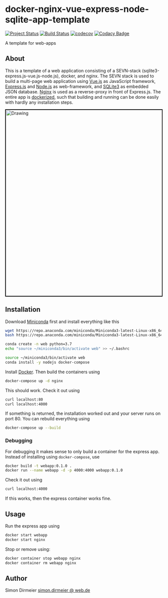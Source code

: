 # docker-nginx-vue-express-node-sqlite-app-template

[![Project Status](http://www.repostatus.org/badges/latest/concept.svg)](http://www.repostatus.org/#concept)
[![Build Status](https://travis-ci.org/dirmeier/docker-nginx-vue-express-node-sqlite-app.svg?branch=master)](https://travis-ci.org/dirmeier/docker-nginx-vue-express-node-sqlite-app)
[![codecov](https://codecov.io/gh/dirmeier/docker-nginx-vue-express-node-sqlite-app/branch/master/graph/badge.svg)](https://codecov.io/gh/dirmeier/docker-nginx-vue-express-node-sqlite-app)
[![Codacy Badge](https://app.codacy.com/project/badge/Grade/5c3353ab22d5469e8f7979513d608f1d)](https://www.codacy.com/manual/simon-dirmeier/docker-nginx-vue-express-node-sqlite-app?utm_source=github.com&amp;utm_medium=referral&amp;utm_content=dirmeier/docker-nginx-vue-express-node-sqlite-app&amp;utm_campaign=Badge_Grade)

A template for web-apps

## About

This is a template of a web application consisting of a SEVN-stack (sqlite3-express.js-vue.js-node.js),
docker, and nginx.
The SEVN stack is used to build a multi-page web application using [Vue.js](https://vuejs.org/)
as JavaScript framework, [Express.js](https://expressjs.com/) and [Node.js](https://nodejs.org/en/) as web-framework,
and [SQLite3](https://www.sqlite.org/index.html) as embedded JSON database. [Nginx](https://www.nginx.com/) is used as a reverse-proxy in front of Express.js.
The entire app is [dockerized](https://www.docker.com/), such that building and running can be done easily with hardly any installation steps.

<img
  src="./_fig/screenshot.png?raw=true"
 alt="Drawing" style="width: 600px; border:2px solid black"
/>

## Installation

Download [Miniconda](https://docs.conda.io/en/latest/miniconda.html) first and install everything like this

```bash
wget https://repo.anaconda.com/miniconda/Miniconda3-latest-Linux-x86_64.sh
bash https://repo.anaconda.com/miniconda/Miniconda3-latest-Linux-x86_64.sh

conda create -n web python=3.7
echo "source ~/miniconda3/bin/activate web" >> ~/.bashrc

source ~/miniconda3/bin/activate web
conda install -y nodejs docker-compose
```

Install [Docker](https://docs.docker.com/engine/install/ubuntu/).
Then build the containers using

```bash
docker-compose up -d nginx
```

This should work. Check it out using

```bash
curl localhost:80
curl localhost:4000
```

If something is returned, the installation worked out and your server runs on port 80.
You can rebuild everything using

```bash
docker-compose up --build
```

### Debugging

For debugging it makes sense to only build a container for the express app.
Instead of installing using `docker-compose`, use

```bash
docker build -t webapp:0.1.0 .
docker run --name webapp -d -p 4000:4000 webapp:0.1.0
```

Check it out using

```bash
curl localhost:4000
```

If this works, then the express container works fine.

## Usage

Run the express app using
```bash
docker start webapp
docker start nginx
```

Stop or remove using:

```bash
docker container stop webapp nginx
docker container rm webapp nginx
```

## Author

Simon Dirmeier <a href="mailto:simon.dirmeier @ web.de">simon.dirmeier @ web.de</a>
